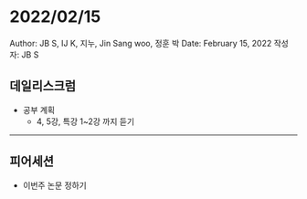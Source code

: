 # 2022/02/15

Author: JB S, IJ K, 지누, Jin Sang woo, 정훈 박
Date: February 15, 2022
작성자: JB S

## 데일리스크럼

- 공부 계획
    - 4, 5강, 특강 1~2강 까지 듣기

---

## 피어세션

- 이번주 논문 정하기